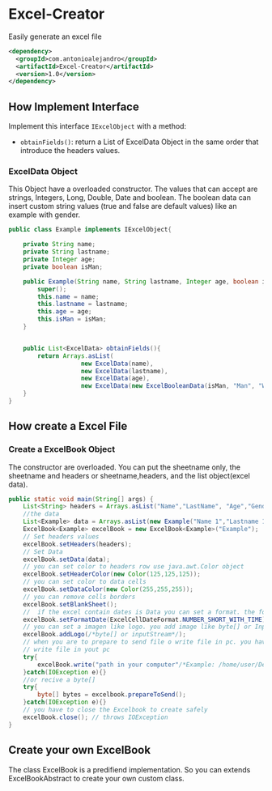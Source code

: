 # Excel-Creator

Easily generate an excel file
```xml
<dependency>
  <groupId>com.antonioalejandro</groupId>
  <artifactId>Excel-Creator</artifactId>
  <version>1.0</version>
</dependency>
```

## How Implement Interface

Implement this interface ``` IExcelObject ``` with a method:

- ``` obtainFields() ```: return a List of ExcelData Object in the same order that introduce the headers values.  

### ExcelData Object

This Object have a overloaded constructor. The values that can accept are strings, Integers, Long, Double, Date and boolean. The boolean data can insert custom string values (true and false are default values) like an example with gender.

```java
public class Example implements IExcelObject{

    private String name;
    private String lastname;
    private Integer age;
    private boolean isMan;

    public Example(String name, String lastname, Integer age, boolean isMan){
        super();
        this.name = name;
        this.lastname = lastname;
        this.age = age;
        this.isMan = isMan;
    }


    public List<ExcelData> obtainFields(){
        return Arrays.asList(
                    new ExcelData(name),
                    new ExcelData(lastname),
                    new ExcelData(age),
                    new ExcelData(new ExcelBooleanData(isMan, "Man", "Woman")));
    }
}
```

## How create a Excel File

### Create a ExcelBook Object

The constructor are overloaded. You can put the sheetname only, the sheetname and headers or sheetname,headers, and the list object(excel data).

```java
public static void main(String[] args) {
    List<String> headers = Arrays.asList("Name","LastName", "Age","Gender");
    //the data
    List<Example> data = Arrays.asList(new Example("Name 1","Lastname 1", 10, true),new Example("Name 2","Lastname 2", 20, false));
    ExcelBook<Example> excelBook = new ExcelBook<Example>("Example");
    // Set headers values
    excelBook.setHeaders(headers);
    // Set Data
    excelBook.setData(data);
    // you can set color to headers row use java.awt.Color object
    excelBook.setHeaderColor(new Color(125,125,125));
    // you can set color to data cells
    excelBook.setDataColor(new Color(255,255,255));
    // you can remove cells borders
    excelBook.setBlankSheet();
    //  if the excel contain dates is Data you can set a format. the formats are specified in ExcelCellDateFormat enum
    excelBook.setFormatDate(ExcelCellDateFormat.NUMBER_SHORT_WITH_TIME);
    // you can set a imagen like logo. you add image like byte[] or Input Stream
    excelBook.addLogo(/*byte[] or inputStream*/);
    // when you are to prepare to send file o write file in pc. you have two options
    // write file in yout pc
    try{
        excelBook.write("path in your computer"/*Example: /home/user/Desktop/ejemplo(name file without extension)*/);
    }catch(IOException e){}
    //or recive a byte[]
    try{
        byte[] bytes = excelbook.prepareToSend();
    }catch(IOException e){}
    // you have to close the Excelbook to create safely
    excelBook.close(); // throws IOException
}
```

## Create your own ExcelBook

The class ExcelBook is a predifiend implementation. So you can extends ExcelBookAbstract to create your own custom class.
